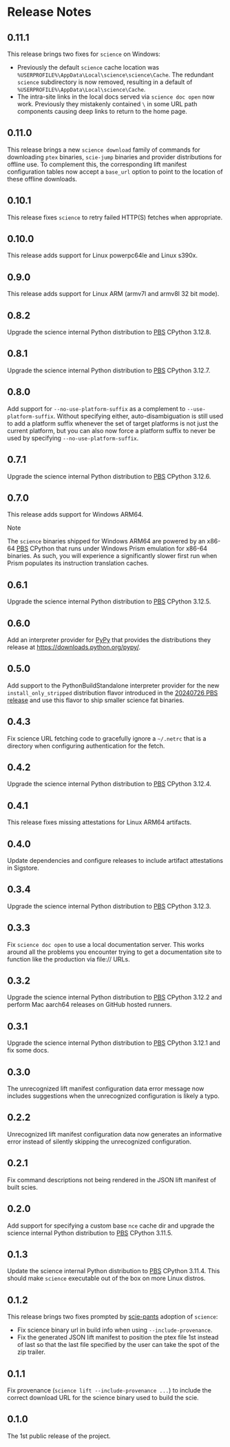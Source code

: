 # Release Notes

## 0.11.1

This release brings two fixes for `science` on Windows:
+ Previously the default `science` cache location was
  `%USERPROFILE%\AppData\Local\science\science\Cache`. The redundant `science` subdirectory is now
  removed, resulting in a default of `%USERPROFILE%\AppData\Local\science\Cache`.
+ The intra-site links in the local docs served via `science doc open` now work. Previously they
  mistakenly contained `\` in some URL path components causing deep links to return to the home
  page.

## 0.11.0

This release brings a new `science download` family of commands for downloading `ptex` binaries,
`scie-jump` binaries and provider distributions for offline use. To complement this, the
corresponding lift manifest configuration tables now accept a `base_url` option to point to the
location of these offline downloads.

## 0.10.1

This release fixes `science` to retry failed HTTP(S) fetches when appropriate.

## 0.10.0

This release adds support for Linux powerpc64le and Linux s390x.

## 0.9.0

This release adds support for Linux ARM (armv7l and armv8l 32 bit mode).

## 0.8.2

Upgrade the science internal Python distribution to [PBS][PBS] CPython 3.12.8.

## 0.8.1

Upgrade the science internal Python distribution to [PBS][PBS] CPython 3.12.7.

## 0.8.0

Add support for `--no-use-platform-suffix` as a complement to `--use-platform-suffix`. Without
specifying either, auto-disambiguation is still used to add a platform suffix whenever the
set of target platforms is not just the current platform, but you can also now force a platform
suffix to never be used by specifying `--no-use-platform-suffix`.

## 0.7.1

Upgrade the science internal Python distribution to [PBS][PBS] CPython 3.12.6.

## 0.7.0

This release adds support for Windows ARM64. 

> [!NOTE]
> The `science` binaries shipped for Windows ARM64 are powered by an x86-64 [PBS][PBS] CPython
> that runs under Windows Prism emulation for x86-64 binaries. As such, you will experience a
> significantly slower first run when Prism populates its instruction translation caches.

## 0.6.1

Upgrade the science internal Python distribution to [PBS][PBS] CPython 3.12.5.

## 0.6.0

Add an interpreter provider for [PyPy](https://pypy.org/) that provides the distributions they
release at https://downloads.python.org/pypy/.

## 0.5.0

Add support to the PythonBuildStandalone interpreter provider for the new `install_only_stripped`
distribution flavor introduced in the [20240726 PBS release](
https://github.com/astral-sh/python-build-standalone/releases/tag/20240726) and use this flavor to
ship smaller science fat binaries.

## 0.4.3

Fix science URL fetching code to gracefully ignore a `~/.netrc` that is a directory when configuring
authentication for the fetch.

## 0.4.2

Upgrade the science internal Python distribution to [PBS][PBS] CPython 3.12.4.

## 0.4.1

This release fixes missing attestations for Linux ARM64 artifacts.

## 0.4.0

Update dependencies and configure releases to include artifact attestations in Sigstore.

## 0.3.4

Upgrade the science internal Python distribution to [PBS][PBS] CPython 3.12.3.

## 0.3.3

Fix `science doc open` to use a local documentation server. This works around all the problems
you encounter trying to get a documentation site to function like the production via file:// URLs.

## 0.3.2

Upgrade the science internal Python distribution to [PBS][PBS] CPython 3.12.2 and perform Mac
aarch64 releases on GitHub hosted runners.

## 0.3.1

Upgrade the science internal Python distribution to [PBS][PBS] CPython 3.12.1 and fix some docs.

## 0.3.0

The unrecognized lift manifest configuration data error message now includes suggestions when the
unrecognized configuration is likely a typo.

## 0.2.2

Unrecognized lift manifest configuration data now generates an informative error instead of
silently skipping the unrecognized configuration.

## 0.2.1

Fix command descriptions not being rendered in the JSON lift manifest of built scies.

## 0.2.0

Add support for specifying a custom base `nce` cache dir and upgrade the science internal Python
distribution to [PBS][PBS] CPython 3.11.5.

## 0.1.3

Update the science internal Python distribution to [PBS][PBS] CPython 3.11.4. This should make
`science` executable out of the box on more Linux distros.

## 0.1.2

This release brings two fixes prompted by [scie-pants](https://github.com/pantsbuild/scie-pants)
adoption of `science`:
+ Fix science binary url in build info when using `--include-provenance`.
+ Fix the generated JSON lift manifest to position the ptex file 1st instead of last so that the
  last file specified by the user can take the spot of the zip trailer.

## 0.1.1

Fix provenance (`science lift --include-provenance ...`) to include the correct download URL for
the science binary used to build the scie.

## 0.1.0

The 1st public release of the project.

[PBS]: https://github.com/astral-sh/python-build-standalone/
